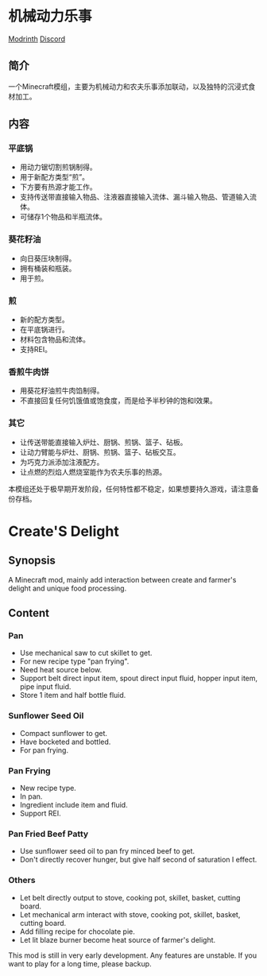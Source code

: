 # 机械动力乐事
[Modrinth](https://modrinth.com/mod/creates-delight)
[Discord](https://discord.com/invite/MskvEhPDQz)
## 简介
一个Minecraft模组，主要为机械动力和农夫乐事添加联动，以及独特的沉浸式食材加工。
## 内容
### 平底锅
- 用动力锯切割煎锅制得。
- 用于新配方类型“煎”。
- 下方要有热源才能工作。
- 支持传送带直接输入物品、注液器直接输入流体、漏斗输入物品、管道输入流体。
- 可储存1个物品和半瓶流体。
### 葵花籽油
- 向日葵压块制得。
- 拥有桶装和瓶装。
- 用于煎。
### 煎
- 新的配方类型。
- 在平底锅进行。
- 材料包含物品和流体。
- 支持REI。
### 香煎牛肉饼
- 用葵花籽油煎牛肉馅制得。
- 不直接回复任何饥饿值或饱食度，而是给予半秒钟的饱和I效果。
### 其它
- 让传送带能直接输入炉灶、厨锅、煎锅、篮子、砧板。
- 让动力臂能与炉灶、厨锅、煎锅、篮子、砧板交互。
- 为巧克力派添加注液配方。
- 让点燃的烈焰人燃烧室能作为农夫乐事的热源。

本模组还处于极早期开发阶段，任何特性都不稳定，如果想要持久游戏，请注意备份存档。
# Create'S Delight
## Synopsis
A Minecraft mod, mainly add interaction between create and farmer's delight and unique food processing.
## Content
### Pan
- Use mechanical saw to cut skillet to get.
- For new recipe type "pan frying".
- Need heat source below.
- Support belt direct input item, spout direct input fluid, hopper input item, pipe input fluid.
- Store 1 item and half bottle fluid.
### Sunflower Seed Oil
- Compact sunflower to get.
- Have bocketed and bottled.
- For pan frying.
### Pan Frying
- New recipe type.
- In pan.
- Ingredient include item and fluid.
- Support REI.
### Pan Fried Beef Patty
- Use sunflower seed oil to pan fry minced beef to get.
- Don't directly recover hunger, but give half second of saturation I effect.
### Others
- Let belt directly output to stove, cooking pot, skillet, basket, cutting board.
- Let mechanical arm interact with stove, cooking pot, skillet, basket, cutting board.
- Add filling recipe for chocolate pie.
- Let lit blaze burner become heat source of farmer's delight.

This mod is still in very early development. Any features are unstable. If you want to play for a long time, please backup.
